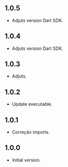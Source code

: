 ## 1.0.5
- Adjuts version Dart SDK.

## 1.0.4
- Adjuts version Dart SDK.

## 1.0.3
- Adjuts.

## 1.0.2
- Update executable.

## 1.0.1
- Correção imports.

## 1.0.0
- Initial version.
